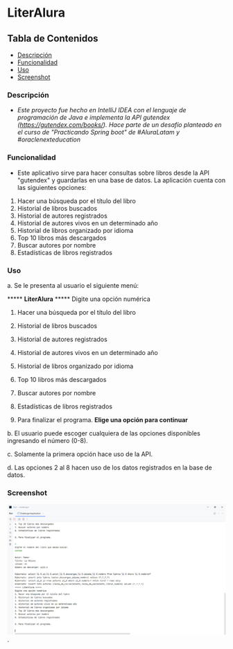 # LiterAlura

## Tabla de Contenidos
- [Descripción](#descripción)
- [Funcionalidad](#funcionalidad)
- [Uso](#uso)
- [Screenshot](#screenshot)

### Descripción
- *Este proyecto fue hecho en IntelliJ IDEA con el lenguaje de programación de Java e implementa la API gutendex (https://gutendex.com/books/). Hace parte de un desafío planteado en el curso de "Practicando Spring boot" de #AluraLatam y #oraclenexteducation*

### Funcionalidad
- Este aplicativo sirve para hacer consultas sobre libros desde la API "gutendex" y guardarlas en una base de datos. La aplicación cuenta con las siguientes opciones:

1. Hacer una búsqueda por el título del libro
2. Historial de libros buscados
3. Historial de autores registrados
4. Historial de autores vivos en un determinado año
5. Historial de libros organizado por idioma
6. Top 10 libros más descargados
7. Buscar autores por nombre
8. Estadísticas de libros registrados

### Uso
a. Se le presenta al usuario el siguiente menú:

***** **LiterAlura** *****
Digite una opción numérica
1. Hacer una búsqueda por el título del libro
2. Historial de libros buscados
3. Historial de autores registrados
4. Historial de autores vivos en un determinado año
5. Historial de libros organizado por idioma
6. Top 10 libros más descargados
7. Buscar autores por nombre
8. Estadísticas de libros registrados

0. Para finalizar el programa.
   **Elige una opción para continuar**

b. El usuario puede escoger cualquiera de las opciones disponibles ingresando el número (0-8).

c. Solamente la primera opción hace uso de la API.

d. Las opciones 2 al 8 hacen uso de los datos registrados en la base de datos.

### Screenshot
![Captura de pantalla del programa](\src\main\resources\Captura.PNG).
